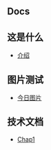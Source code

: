 
## Docs

## 这是什么
- [介绍](README.md)

## 图片测试
- [今日图片](图片测试/今日图片.md)

## 技术文档
- [Chap1](技术文档/chap1.md)